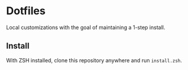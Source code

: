 # Dotfiles

Local customizations with the goal of maintaining a 1-step install.

## Install

With ZSH installed, clone this repository anywhere and run `install.zsh`.

